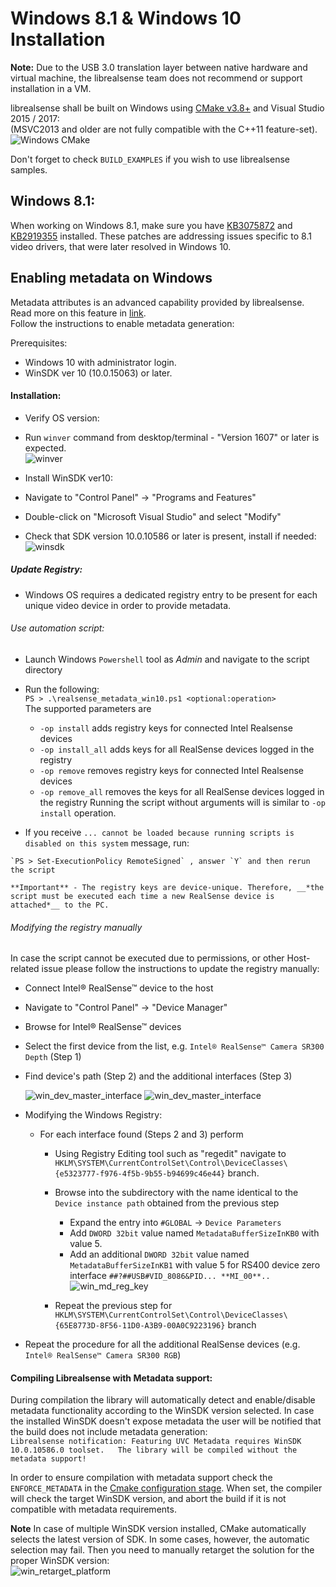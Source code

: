 # Windows 8.1 & Windows 10 Installation

**Note:** Due to the USB 3.0 translation layer between native hardware and virtual machine, the librealsense team does not recommend or support installation in a VM.

librealsense shall be built on Windows using [CMake v3.8+](https://cmake.org/download/) and Visual Studio 2015 / 2017:  
(MSVC2013 and older are not fully compatible with the C++11 feature-set).
<a name="cmake_snapshot_win">
   ![Windows CMake](./img/windows_cmake.png)
</a>


Don't forget to check `BUILD_EXAMPLES` if you wish to use librealsense samples.

## Windows 8.1:
When working on Windows 8.1, make sure you have [KB3075872](https://support.microsoft.com/en-us/kb/3075872) and [KB2919355](https://support.microsoft.com/en-us/kb/2919355) installed. These patches are addressing issues specific to 8.1 video drivers, that were later resolved in Windows 10.

## Enabling metadata on Windows
Metadata attributes is an advanced capability provided by librealsense.
Read more on this feature in [link](./frame_metadata.md).  
Follow the instructions to enable metadata generation:  

Prerequisites:
- Windows 10 with administrator login.
- WinSDK ver 10 (10.0.15063) or later.

#### Installation:
- Verify OS version:
 - Run `winver` command from desktop/terminal - "Version 1607" or later is expected.  
 ![winver](./img/winver_Win10.png)

- Install WinSDK ver10:
 - Navigate to "Control Panel" -> "Programs and Features"
 - Double-click on "Microsoft Visual Studio" and select "Modify"
 - Check that SDK version 10.0.10586 or later is present, install if needed:
 ![winsdk](./img/WinSDK_10.0.10586.png)

 ##### Update Registry:
  - Windows OS requires a dedicated registry entry to be present for each unique video device in order to provide metadata.  

  ###### Use automation script:
  - Launch Windows `Powershell` tool as *_Admin_* and navigate to the script directory
  - Run the following:  
    `PS > .\realsense_metadata_win10.ps1 <optional:operation>`  
    The supported parameters are
    - `-op install` adds registry keys for connected Intel Realsense devices
    - `-op install_all` adds keys for all RealSense devices logged in the registry
    - `-op remove` removes registry keys for connected Intel Realsense devices
    - `-op remove_all` removes the keys for all RealSense devices logged in the registry
    Running the script without arguments will is similar to `-op install` operation.  

  -  If you receive `... cannot be
loaded because running scripts is disabled on this system` message, run:

    `PS > Set-ExecutionPolicy RemoteSigned` , answer `Y` and then rerun the script

    **Important** - The registry keys are device-unique. Therefore, __*the script must be executed each time a new RealSense device is attached*__ to the PC.


  ###### Modifying the registry manually
  In case the script cannot be executed due to permissions, or other Host-related issue please follow the instructions to  update the registry manually:
  - Connect Intel® RealSense™ device to the host
  - Navigate to "Control Panel" -> "Device Manager"
  - Browse for Intel® RealSense™ devices
  - Select the first device from the list, e.g. `Intel® RealSense™ Camera SR300 Depth` (Step 1)
  - Find device's path (Step 2) and the additional interfaces (Step 3)

    ![win_dev_master_interface](./img/win_device_interface.png)
    ![win_dev_master_interface](./img/win_device_sibling_interfaces.png)


- Modifying the Windows Registry:
  - For each interface found (Steps 2 and 3) perform
    - Using Registry Editing tool such as "regedit" navigate to	`HKLM\SYSTEM\CurrentControlSet\Control\DeviceClasses\{e5323777-f976-4f5b-9b55-b94699c46e44}` branch.
    - Browse into the subdirectory with the name identical to the `Device instance path` obtained from the previous step
      - Expand the entry into `#GLOBAL` -> `Device Parameters`
      - Add `DWORD 32bit` value named `MetadataBufferSizeInKB0` with value 5.
      - Add an additional `DWORD 32bit` value named `MetadataBufferSizeInKB1` with value 5 for RS400 device zero interface `##?##USB#VID_8086&PID... **MI_00**..`
      ![win_md_reg_key](./img/win_md_reg_key.png)  

    - Repeat the previous step for   
      `HKLM\SYSTEM\CurrentControlSet\Control\DeviceClasses\{65E8773D-8F56-11D0-A3B9-00A0C9223196}` branch
- Repeat the procedure for all the additional RealSense devices (e.g. `Intel® RealSense™ Camera SR300 RGB`)

#### Compiling Librealsense with Metadata support:
During compilation the library will automatically detect and enable/disable metadata functionality according to the WinSDK version selected.
In case the installed WinSDK doesn't expose metadata the user will be notified that the build does not include metadata generation:  
`Librealsense notification: Featuring UVC Metadata requires WinSDK 10.0.10586.0 toolset.  
The library will be compiled without the metadata support!`

In order to ensure compilation with metadata support check the  `ENFORCE_METADATA` in the [Cmake configuration stage](#cmake_snapshot_win).
When set, the compiler will check the target WinSDK version, and abort the build if it is not compatible with metadata requirements.

**Note** In case of multiple WinSDK version installed, CMake automatically selects the latest version of SDK. In some cases, however, the automatic selection may fail. Then you need to manually retarget the solution for the proper WinSDK version:  
![win_retarget_platform](./img/win_retarget_platform.png)
